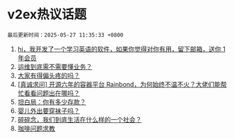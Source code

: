 # v2ex热议话题

`最后更新时间：2025-05-27 11:35:33 +0800`

1. [hi，我开发了一个学习英语的软件，如果你觉得对你有用，留下邮箱，送你 1 年会员](https://www.v2ex.com/t/1134547)
1. [运维到底需不需要懂业务？](https://www.v2ex.com/t/1134460)
1. [大家有得偏头疼的吗？](https://www.v2ex.com/t/1134537)
1. [[真诚求问] 开源六年的容器平台 Rainbond，为何始终不温不火？大佬们能帮忙看看问题出在哪吗？](https://www.v2ex.com/t/1134423)
1. [坦白局：你有多少存款？](https://www.v2ex.com/t/1134570)
1. [婴儿外出要穿袜子吗？](https://www.v2ex.com/t/1134449)
1. [碎碎念，我们到底生活在什么样的一个社会？](https://www.v2ex.com/t/1134418)
1. [咖啡问题求教](https://www.v2ex.com/t/1134523)

